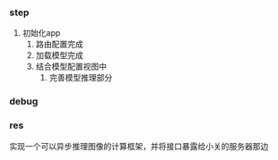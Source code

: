 ### step

1. 初始化app
   1. 路由配置完成
   2. 加载模型完成
   3. 结合模型配置视图中
      1. 完善模型推理部分


### debug



### res

实现一个可以异步推理图像的计算框架，并将接口暴露给小关的服务器那边